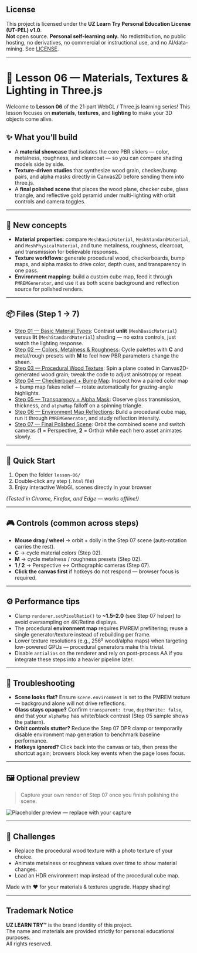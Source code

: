## License
This project is licensed under the **UZ Learn Try Personal Education License (UT-PEL) v1.0**.  
**Not** open source. **Personal self-learning only.** No redistribution, no public hosting, no derivatives, no commercial or instructional use, and no AI/data-mining. See [LICENSE](../LICENSE).

---

# 🎨 Lesson 06 — Materials, Textures & Lighting in Three.js

Welcome to **Lesson 06** of the 21‑part WebGL / Three.js learning series!
This lesson focuses on **materials**, **textures**, and **lighting** to make your 3D objects come alive.

## ✨ What you’ll build
- A **material showcase** that isolates the core PBR sliders — color, metalness, roughness, and clearcoat — so you can compare shading models side by side.
- **Texture-driven studies** that synthesize wood grain, checker/bump pairs, and alpha masks directly in Canvas2D before sending them into three.js.
- A **final polished scene** that places the wood plane, checker cube, glass triangle, and reflective gold pyramid under multi-lighting with orbit controls and camera toggles.

---

## 🧠 New concepts
- **Material properties**: compare `MeshBasicMaterial`, `MeshStandardMaterial`, and `MeshPhysicalMaterial`, and tune metalness, roughness, clearcoat, and transmission for believable responses.
- **Texture workflows**: generate procedural wood, checkerboards, bump maps, and alpha masks to drive color, depth cues, and transparency in one pass.
- **Environment mapping**: build a custom cube map, feed it through `PMREMGenerator`, and use it as both scene background and reflection source for polished renders.

---

## 📦 Files (Step 1 → 7)
- [Step 01 — Basic Material Types](./06-01-Basic-material-types.html): Contrast **unlit** (`MeshBasicMaterial`) versus **lit** (`MeshStandardMaterial`) shading — no extra controls, just watch the lighting response.
- [Step 02 — Colors, Metalness & Roughness](./06-02-Colors-metalness-roughness.html): Cycle palettes with **C** and metal/rough presets with **M** to feel how PBR parameters change the sheen.
- [Step 03 — Procedural Wood Texture](./06-03-Apply-image-texture-wood-canvas.html): Spin a plane coated in Canvas2D-generated wood grain; tweak the code to adjust anisotropy or repeat.
- [Step 04 — Checkerboard + Bump Map](./06-04-Color-plus-bump-map-cube.html): Inspect how a paired color map + bump map fakes relief — rotate automatically for grazing-angle highlights.
- [Step 05 — Transparency + Alpha Mask](./06-05-Transparency-and-alpha-map-triangle.html): Observe glass transmission, thickness, and `alphaMap` falloff on a spinning triangle.
- [Step 06 — Environment Map Reflections](./06-06-Environment-map-reflections.html): Build a procedural cube map, run it through `PMREMGenerator`, and study reflection intensity.
- [Step 07 — Final Polished Scene](./06-07-Final-polish-combined-scene.html): Orbit the combined scene and switch cameras (**1** = Perspective, **2** = Ortho) while each hero asset animates slowly.

---

## 🚀 Quick Start
1. Open the folder `lesson-06/`
2. Double‑click any step (`.html` file)
3. Enjoy interactive WebGL scenes directly in your browser

*(Tested in Chrome, Firefox, and Edge — works offline!)*

---

## 🎮 Controls (common across steps)
- **Mouse drag / wheel** → orbit + dolly in the Step 07 scene (auto-rotation carries the rest).
- **C** → cycle material colors (Step 02).
- **M** → cycle metalness / roughness presets (Step 02).
- **1 / 2** → Perspective ↔ Orthographic cameras (Step 07).
- **Click the canvas first** if hotkeys do not respond — browser focus is required.

---

## ⚙️ Performance tips
- Clamp `renderer.setPixelRatio()` to **~1.5–2.0** (see Step 07 helper) to avoid oversampling on 4K/Retina displays.
- The procedural **environment map** requires PMREM prefiltering; reuse a single generator/texture instead of rebuilding per frame.
- Lower texture resolutions (e.g., 256² wood/alpha maps) when targeting low-powered GPUs — procedural generators make this trivial.
- Disable `antialias` on the renderer and rely on post-process AA if you integrate these steps into a heavier pipeline later.

---

## 🧩 Troubleshooting
- **Scene looks flat?** Ensure `scene.environment` is set to the PMREM texture — background alone will not drive reflections.
- **Glass stays opaque?** Confirm `transparent: true`, `depthWrite: false`, and that your `alphaMap` has white/black contrast (Step 05 sample shows the pattern).
- **Orbit controls stutter?** Reduce the Step 07 DPR clamp or temporarily disable environment map generation to benchmark baseline performance.
- **Hotkeys ignored?** Click back into the canvas or tab, then press the shortcut again; browsers block key events when the page loses focus.

---

## 🖼️ Optional preview
> Capture your own render of Step 07 once you finish polishing the scene.

![Placeholder preview — replace with your capture](https://dummyimage.com/800x400/0e0e12/ffffff&text=Wood+%7C+Cube+%7C+Glass+%7C+Gold)

---

## 💪 Challenges
- Replace the procedural wood texture with a photo texture of your choice.
- Animate metalness or roughness values over time to show material changes.
- Load an HDR environment map instead of the procedural cube map.

Made with ❤️ for your materials & textures upgrade.
Happy shading!

---

## Trademark Notice

**UZ LEARN TRY™** is the brand identity of this project.  
The name and materials are provided strictly for personal educational purposes.  
All rights reserved.
